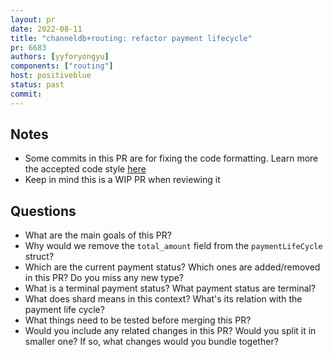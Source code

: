 ```yaml
---
layout: pr
date: 2022-08-11
title: "channeldb+routing: refactor payment lifecycle"
pr: 6683
authors: [yyforyongyu]
components: ["routing"]
host: positiveblue
status: past
commit:
---
```


## Notes

* Some commits in this PR are for fixing the code formatting. Learn more the accepted code style [here](https://github.com/lightningnetwork/lnd/blob/master/docs/code_formatting_rules.md)
* Keep in mind this is a WIP PR when reviewing it

## Questions

* What are the main goals of this PR?
* Why would we remove the `total_amount` field from the `paymentLifeCycle` struct?
* Which are the current payment status? Which ones are added/removed in this PR? Do you miss any new type?
* What is a terminal payment status? What payment status are terminal?
* What does shard means in this context? What's its relation with the payment life cycle?
* What things need to be tested before merging this PR?
* Would you include any related changes in this PR? Would you split it in smaller one? If so, what changes would you bundle together?
